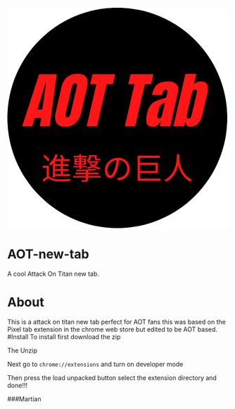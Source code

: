 ![AOT new tab](assets/icon.png)
# AOT-new-tab
A cool Attack On Titan new tab.
# About 
This is a attack on titan new tab perfect for AOT fans this was based on the Pixel tab extension in the chrome web store but edited to be AOT based.
#Install
To install first download the zip

The Unzip

Next go to ```chrome://extensions``` and turn on developer mode

Then press the load unpacked button select the extension directory and done!!!

###Martian
